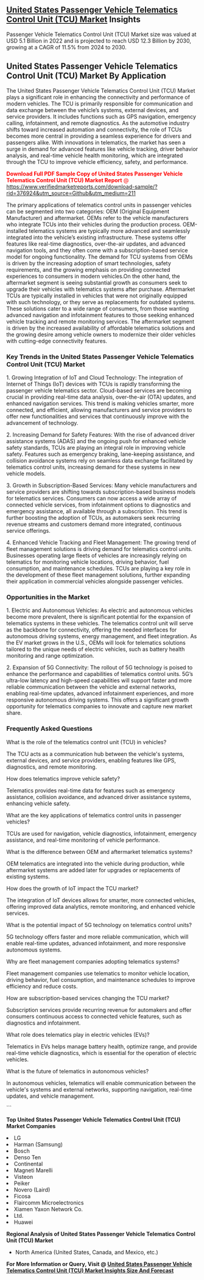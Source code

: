 <h2><a href="https://www.verifiedmarketreports.com/download-sample/?rid=376924&amp;utm_source=Github&amp;utm_medium=211" target="_blank">United States Passenger Vehicle Telematics Control Unit (TCU) Market</a> Insights</h2><p>Passenger Vehicle Telematics Control Unit (TCU) Market size was valued at USD 5.1 Billion in 2022 and is projected to reach USD 12.3 Billion by 2030, growing at a CAGR of 11.5% from 2024 to 2030.</p><p><h2>United States Passenger Vehicle Telematics Control Unit (TCU) Market By Application</h2><p>The United States Passenger Vehicle Telematics Control Unit (TCU) Market plays a significant role in enhancing the connectivity and performance of modern vehicles. The TCU is primarily responsible for communication and data exchange between the vehicle’s systems, external devices, and service providers. It includes functions such as GPS navigation, emergency calling, infotainment, and remote diagnostics. As the automotive industry shifts toward increased automation and connectivity, the role of TCUs becomes more central in providing a seamless experience for drivers and passengers alike. With innovations in telematics, the market has seen a surge in demand for advanced features like vehicle tracking, driver behavior analysis, and real-time vehicle health monitoring, which are integrated through the TCU to improve vehicle efficiency, safety, and performance. <p><span class=""><span style="color: #ff0000;"><strong>Download Full PDF Sample Copy of United States Passenger Vehicle Telematics Control Unit (TCU) Market Report</strong> @ </span><a href="https://www.verifiedmarketreports.com/download-sample/?rid=376924&amp;utm_source=Github&amp;utm_medium=211" target="_blank">https://www.verifiedmarketreports.com/download-sample/?rid=376924&amp;utm_source=Github&amp;utm_medium=211</a></span></p></p><p>The primary applications of telematics control units in passenger vehicles can be segmented into two categories: OEM (Original Equipment Manufacturer) and aftermarket. OEMs refer to the vehicle manufacturers who integrate TCUs into their vehicles during the production process. OEM-installed telematics systems are typically more advanced and seamlessly integrated into the vehicle’s existing infrastructure. These systems offer features like real-time diagnostics, over-the-air updates, and advanced navigation tools, and they often come with a subscription-based service model for ongoing functionality. The demand for TCU systems from OEMs is driven by the increasing adoption of smart technologies, safety requirements, and the growing emphasis on providing connected experiences to consumers in modern vehicles.On the other hand, the aftermarket segment is seeing substantial growth as consumers seek to upgrade their vehicles with telematics systems after purchase. Aftermarket TCUs are typically installed in vehicles that were not originally equipped with such technology, or they serve as replacements for outdated systems. These solutions cater to a wide range of consumers, from those wanting advanced navigation and infotainment features to those seeking enhanced vehicle tracking and remote monitoring services. The aftermarket segment is driven by the increased availability of affordable telematics solutions and the growing desire among vehicle owners to modernize their older vehicles with cutting-edge connectivity features.</p><h3>Key Trends in the United States Passenger Vehicle Telematics Control Unit (TCU) Market</h3><p>1. Growing Integration of IoT and Cloud Technology: The integration of Internet of Things (IoT) devices with TCUs is rapidly transforming the passenger vehicle telematics sector. Cloud-based services are becoming crucial in providing real-time data analysis, over-the-air (OTA) updates, and enhanced navigation services. This trend is making vehicles smarter, more connected, and efficient, allowing manufacturers and service providers to offer new functionalities and services that continuously improve with the advancement of technology.</p><p>2. Increasing Demand for Safety Features: With the rise of advanced driver assistance systems (ADAS) and the ongoing push for enhanced vehicle safety standards, TCUs are playing an integral role in improving vehicle safety. Features such as emergency braking, lane-keeping assistance, and collision avoidance systems rely on seamless data exchange facilitated by telematics control units, increasing demand for these systems in new vehicle models.</p><p>3. Growth in Subscription-Based Services: Many vehicle manufacturers and service providers are shifting towards subscription-based business models for telematics services. Consumers can now access a wide array of connected vehicle services, from infotainment options to diagnostics and emergency assistance, all available through a subscription. This trend is further boosting the adoption of TCUs, as automakers seek recurring revenue streams and customers demand more integrated, continuous service offerings.</p><p>4. Enhanced Vehicle Tracking and Fleet Management: The growing trend of fleet management solutions is driving demand for telematics control units. Businesses operating large fleets of vehicles are increasingly relying on telematics for monitoring vehicle locations, driving behavior, fuel consumption, and maintenance schedules. TCUs are playing a key role in the development of these fleet management solutions, further expanding their application in commercial vehicles alongside passenger vehicles.</p><h3>Opportunities in the Market</h3><p>1. Electric and Autonomous Vehicles: As electric and autonomous vehicles become more prevalent, there is significant potential for the expansion of telematics systems in these vehicles. The telematics control unit will serve as the backbone for connectivity, offering the needed interfaces for autonomous driving systems, energy management, and fleet integration. As the EV market grows in the U.S., OEMs will look for telematics solutions tailored to the unique needs of electric vehicles, such as battery health monitoring and range optimization.</p><p>2. Expansion of 5G Connectivity: The rollout of 5G technology is poised to enhance the performance and capabilities of telematics control units. 5G’s ultra-low latency and high-speed capabilities will support faster and more reliable communication between the vehicle and external networks, enabling real-time updates, advanced infotainment experiences, and more responsive autonomous driving systems. This offers a significant growth opportunity for telematics companies to innovate and capture new market share.</p><h3>Frequently Asked Questions</h3><p>What is the role of the telematics control unit (TCU) in vehicles?</p><p>The TCU acts as a communication hub between the vehicle's systems, external devices, and service providers, enabling features like GPS, diagnostics, and remote monitoring.</p><p>How does telematics improve vehicle safety?</p><p>Telematics provides real-time data for features such as emergency assistance, collision avoidance, and advanced driver assistance systems, enhancing vehicle safety.</p><p>What are the key applications of telematics control units in passenger vehicles?</p><p>TCUs are used for navigation, vehicle diagnostics, infotainment, emergency assistance, and real-time monitoring of vehicle performance.</p><p>What is the difference between OEM and aftermarket telematics systems?</p><p>OEM telematics are integrated into the vehicle during production, while aftermarket systems are added later for upgrades or replacements of existing systems.</p><p>How does the growth of IoT impact the TCU market?</p><p>The integration of IoT devices allows for smarter, more connected vehicles, offering improved data analytics, remote monitoring, and enhanced vehicle services.</p><p>What is the potential impact of 5G technology on telematics control units?</p><p>5G technology offers faster and more reliable communication, which will enable real-time updates, advanced infotainment, and more responsive autonomous systems.</p><p>Why are fleet management companies adopting telematics systems?</p><p>Fleet management companies use telematics to monitor vehicle location, driving behavior, fuel consumption, and maintenance schedules to improve efficiency and reduce costs.</p><p>How are subscription-based services changing the TCU market?</p><p>Subscription services provide recurring revenue for automakers and offer consumers continuous access to connected vehicle features, such as diagnostics and infotainment.</p><p>What role does telematics play in electric vehicles (EVs)?</p><p>Telematics in EVs helps manage battery health, optimize range, and provide real-time vehicle diagnostics, which is essential for the operation of electric vehicles.</p><p>What is the future of telematics in autonomous vehicles?</p><p>In autonomous vehicles, telematics will enable communication between the vehicle's systems and external networks, supporting navigation, real-time updates, and vehicle management.</p>```</p><p><strong>Top United States Passenger Vehicle Telematics Control Unit (TCU) Market Companies</strong></p><div data-test-id=""><p><li>LG</li><li> Harman (Samsung)</li><li> Bosch</li><li> Denso Ten</li><li> Continental</li><li> Magneti Marelli</li><li> Visteon</li><li> Peiker</li><li> Novero (Laird)</li><li> Ficosa</li><li> Flaircomm Microelectronics</li><li> Xiamen Yaxon Network Co.</li><li> Ltd.</li><li> Huawei</li></p><div><strong>Regional Analysis of&nbsp;United States Passenger Vehicle Telematics Control Unit (TCU) Market</strong></div><ul><li dir="ltr"><p dir="ltr">North America&nbsp;(United States, Canada, and Mexico, etc.)</p></li></ul><p><strong>For More Information or Query, Visit @&nbsp;</strong><strong><a href="https://www.verifiedmarketreports.com/product/passenger-vehicle-telematics-control-unit-tcu-market/?utm_source=Github&amp;utm_medium=211" target="_blank">United States Passenger Vehicle Telematics Control Unit (TCU) Market Insights Size And Forecast</a></strong></p></div>
